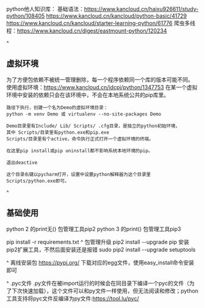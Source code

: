 python他人知识库：
基础语法：<https://www.kancloud.cn/haixu926611/study-python/108405>
<https://www.kancloud.cn/kancloud/python-basic/41729>
<https://www.kancloud.cn/kancloud/starter-learning-python/61776>
爬虫多线程：<https://www.kancloud.cn/digest/eastmount-python/120234>

^
## **虚拟环境**
为了方便包依赖不被统一管理删除，每一个程序依赖同一个库的版本可能不同。
使用虚拟环境：<https://www.kancloud.cn/idcpj/python/1347753>
在某一个虚拟环境中安装的依赖只会在该环境中，不会在本地系统公共的pip库里。
```
路径下执行，创建一个名为Demo的虚拟环境目录：
python -m venv Demo 或 virtualenv --no-site-packages Demo
    
Demo目录里有Include/ Lib/ Scripts/ .cfg目录，是独立的python初始环境，
其中 Scripts/目录里有python.exe和pip.exe
Scripts/目录里有个active，命令执行正式打开一个虚拟环境的终端。

在这里pip install或pip uninstall都不影响系统本地环境的pip。

退出deactive

这个目录右键以pycharm打开，设置中设置python解释器为这个目录里Scripts/python.exe即可。
```

^
## **基础使用**
python 2 的print无() 包管理工具pip2
python 3 的print() 包管理工具pip3

pip install -r requirements.txt
^
包管理升级
pip2 install --upgrade pip 
安装pip2扩展工具，不然后面安装还是报错 
sudo pip2 install --upgrade setuptools

^
离线安装包
<https://pypi.org/> 下载对应的egg文件，使用easy_install命令安装即可

^
.pyc文件
.py文件在被import运行的时候会在同目录下编译一个pyc的文件（为了下次快速加载），这个文件可以和py文件一样使用，但无法阅读和修改；python工具支持将pyc文件反编译为py文件:<https://tool.lu/pyc/>